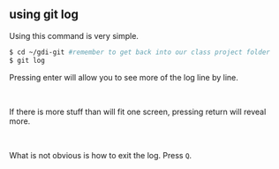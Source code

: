 ##  using git log

Using this command is very simple.

```bash
$ cd ~/gdi-git #remember to get back into our class project folder
$ git log
```
Pressing enter will allow you to see more of the log line by line.

<br>

If there is more stuff than will fit one screen, pressing return will reveal more.

<br>

What is not obvious is how to exit the log. Press `Q`.
